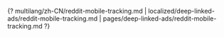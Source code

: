 {? multilang/zh-CN/reddit-mobile-tracking.md | localized/deep-linked-ads/reddit-mobile-tracking.md | pages/deep-linked-ads/reddit-mobile-tracking.md ?}
